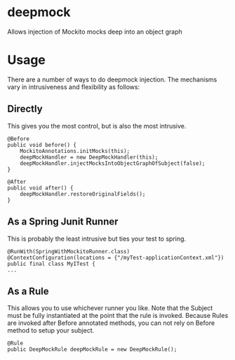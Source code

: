 deepmock
========

Allows injection of Mockito mocks deep into an object graph


Usage
=====
There are a number of ways to do deepmock injection. The mechanisms vary in intrusiveness and flexibility as follows:

Directly
--------
This gives you the most control, but is also the most intrusive.

    @Before
    public void before() {
        MockitoAnnotations.initMocks(this);
        deepMockHandler = new DeepMockHandler(this);
        deepMockHandler.injectMocksIntoObjectGraphOfSubject(false);
    }
    
    @After
    public void after() {
        deepMockHandler.restoreOriginalFields();
    }
 
As a Spring Junit Runner
------------------------
This is probably the least intrusive but ties your test to spring.

    @RunWith(SpringWithMockitoRunner.class)
    @ContextConfiguration(locations = {"/myTest-applicationContext.xml"})
    public final class MyITest {
    ...
 
As a Rule
---------
This allows you to use whichever runner you like.
Note that the Subject must be fully instantiated at the point that the rule is invoked. Because Rules are invoked after Before annotated methods, you can not rely on Before method to setup your subject.

    @Rule
    public DeepMockRule deepMockRule = new DeepMockRule();
 